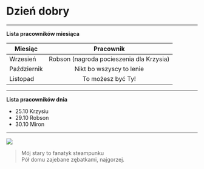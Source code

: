 Dzień dobry
============
---
**Lista pracowników miesiąca**

| Miesiąc       | Pracownik                                 |
| ------------- |:-------------:                            |
| Wrzesień      | Robson (nagroda pocieszenia dla Krzysia)  |
| Październik   | Nikt bo wszyscy to lenie                  |
| Listopad      | To możesz być Ty!                         |
------------

**Lista pracowników dnia**
* 25.10 Krzysiu 
* 29.10 Robson 
* 30.10 Miron   
 

---------

<img src="http://www.motywujemy24.pl/upload/images/nie_ma_czegos_takiego_jak_brak_czasu_2014-01-11_18-30-08_middle.jpg">


> Mój stary to fanatyk steampunku    
> Pół domu zajebane zębatkami, najgorzej.
